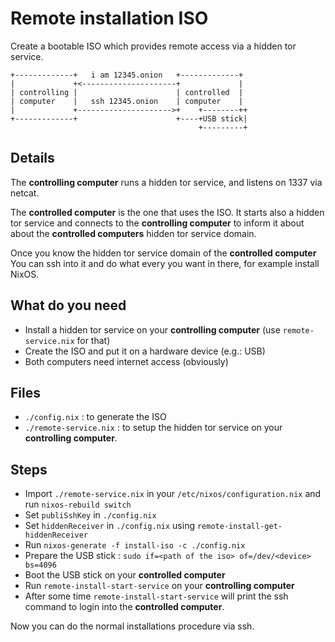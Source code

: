 # Remote installation ISO

Create a bootable ISO which provides remote access
via a hidden tor service.

```
+-------------+   i am 12345.onion   +-------------+
|             +<---------------------+             |
| controlling |                      | controlled  |
| computer    |   ssh 12345.onion    | computer    |
|             +--------------------->+    +--------++
+-------------+                      +----+USB stick|
                                          +---------+
```

## Details

The **controlling computer** runs a hidden tor service,
and listens on 1337 via netcat.

The **controlled computer** is the one that uses the
ISO. It starts also a hidden tor service and connects
to the **controlling computer** to inform it about
about the **controlled computers** hidden tor service
domain.

Once you know the hidden tor service domain of the **controlled computer**
You can ssh into it and do what every you want in there,
for example install NixOS.

## What do you need

* Install a hidden tor service on your **controlling computer** (use `remote-service.nix` for that)
* Create the ISO and put it on a hardware device (e.g.: USB)
* Both computers need internet access (obviously)

## Files

* `./config.nix` : to generate the ISO
* `./remote-service.nix` : to setup the hidden tor service on your **controlling computer**.

## Steps

* Import `./remote-service.nix` in your `/etc/nixos/configuration.nix` and run `nixos-rebuild switch`
* Set `publiSshKey` in `./config.nix`
* Set `hiddenReceiver` in `./config.nix` using  `remote-install-get-hiddenReceiver` 
* Run `nixos-generate -f install-iso -c ./config.nix`
* Prepare the USB stick : `sudo if=<path of the iso> of=/dev/<device> bs=4096`
* Boot the USB stick on your **controlled computer**
* Run `remote-install-start-service` on your **controlling computer**
* After some time `remote-install-start-service` will print the ssh command to login into the **controlled computer**.

Now you can do the normal installations procedure via ssh.

